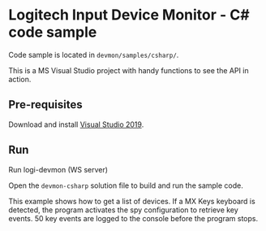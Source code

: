 # Logitech Input Device Monitor - C# code sample

Code sample is located in `devmon/samples/csharp/`.

This is a MS Visual Studio project with handy functions to see the API in action.

## Pre-requisites

Download and install [Visual Studio 2019](https://visualstudio.microsoft.com/downloads/).

## Run
Run logi-devmon (WS server)

Open the `devmon-csharp` solution file to build and run the sample code.

This example shows how to get a list of devices. If a MX Keys keyboard is detected, the program activates the spy configuration to retrieve key events. 50 key events are logged to the console before the program stops.